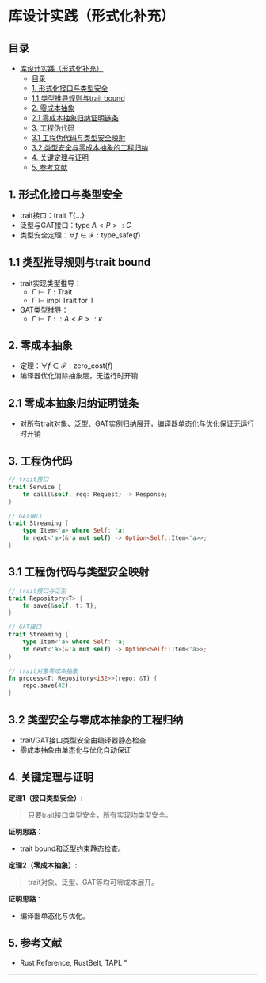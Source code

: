 ﻿# 库设计实践（形式化补充）

## 目录

- [库设计实践（形式化补充）](#库设计实践形式化补充)
  - [目录](#目录)
  - [1. 形式化接口与类型安全](#1-形式化接口与类型安全)
  - [1.1 类型推导规则与trait bound](#11-类型推导规则与trait-bound)
  - [2. 零成本抽象](#2-零成本抽象)
  - [2.1 零成本抽象归纳证明链条](#21-零成本抽象归纳证明链条)
  - [3. 工程伪代码](#3-工程伪代码)
  - [3.1 工程伪代码与类型安全映射](#31-工程伪代码与类型安全映射)
  - [3.2 类型安全与零成本抽象的工程归纳](#32-类型安全与零成本抽象的工程归纳)
  - [4. 关键定理与证明](#4-关键定理与证明)
  - [5. 参考文献](#5-参考文献)

## 1. 形式化接口与类型安全

- trait接口：$\text{trait } T \{ ... \}$
- 泛型与GAT接口：$\text{type } A<P>: C$
- 类型安全定理：$\forall f \in \mathcal{F}: \text{type\_safe}(f)$

## 1.1 类型推导规则与trait bound

- trait实现类型推导：
  - $\Gamma \vdash T: \text{Trait}$
  - $\Gamma \vdash \text{impl Trait for T}$
- GAT类型推导：
  - $\Gamma \vdash T::A<P>: \kappa$

## 2. 零成本抽象

- 定理：$\forall f \in \mathcal{F}: \text{zero\_cost}(f)$
- 编译器优化消除抽象层，无运行时开销

## 2.1 零成本抽象归纳证明链条

- 对所有trait对象、泛型、GAT实例归纳展开，编译器单态化与优化保证无运行时开销

## 3. 工程伪代码

```rust
// trait接口
trait Service {
    fn call(&self, req: Request) -> Response;
}

// GAT接口
trait Streaming {
    type Item<'a> where Self: 'a;
    fn next<'a>(&'a mut self) -> Option<Self::Item<'a>>;
}
```

## 3.1 工程伪代码与类型安全映射

```rust
// trait接口与泛型
trait Repository<T> {
    fn save(&self, t: T);
}

// GAT接口
trait Streaming {
    type Item<'a> where Self: 'a;
    fn next<'a>(&'a mut self) -> Option<Self::Item<'a>>;
}

// trait对象零成本抽象
fn process<T: Repository<i32>>(repo: &T) {
    repo.save(42);
}
```

## 3.2 类型安全与零成本抽象的工程归纳

- trait/GAT接口类型安全由编译器静态检查
- 零成本抽象由单态化与优化自动保证

## 4. 关键定理与证明

**定理1（接口类型安全）**:
> 只要trait接口类型安全，所有实现均类型安全。

**证明思路**：

- trait bound和泛型约束静态检查。

**定理2（零成本抽象）**:
> trait对象、泛型、GAT等均可零成本展开。

**证明思路**：

- 编译器单态化与优化。

## 5. 参考文献

- Rust Reference, RustBelt, TAPL
"

---
